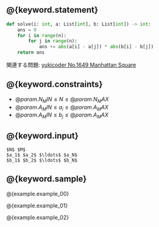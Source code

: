 ## @{keyword.statement}

``` python
def solve(i: int, a: List[int], b: List[int]) -> int:
    ans = 0
    for i in range(n):
        for j in range(n):
            ans += abs(a[i] - a[j]) * abs(b[i] - b[j])
    return ans
```

関連する問題: [yukicoder No.1649 Manhattan Square](https://yukicoder.me/problems/no/1649)

## @{keyword.constraints}

- $@{param.N_MIN} \leq N \leq @{param.N_MAX}$
- $@{param.A_MIN} \leq a_i \leq @{param.A_MAX}$
- $@{param.A_MIN} \leq b_j \leq @{param.A_MAX}$

## @{keyword.input}

```
$N$ $M$
$a_1$ $a_2$ $\ldots$ $a_N$
$b_1$ $b_2$ $\ldots$ $b_N$
```

## @{keyword.sample}

@{example.example_00}

@{example.example_01}

@{example.example_02}
